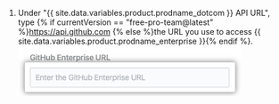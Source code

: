 1. Under "{{ site.data.variables.product.prodname_dotcom }} API URL", type {% if currentVersion == "free-pro-team@latest" %}https://api.github.com {% else %}the URL you use to access {{ site.data.variables.product.prodname_enterprise }}{% endif %}. ![{{ site.data.variables.product.prodname_enterprise }} API URL field](/assets/images/help/insights/enterprise-api-url.png)
